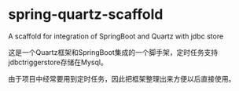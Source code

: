 # spring-quartz-scaffold
A scaffold for integration of SpringBoot and Quartz with jdbc store


这是一个Quartz框架和SpringBoot集成的一个脚手架，定时任务支持jdbctriggerstore存储在Mysql。


由于项目中经常要用到定时任务，因此把框架整理出来方便以后直接使用。

